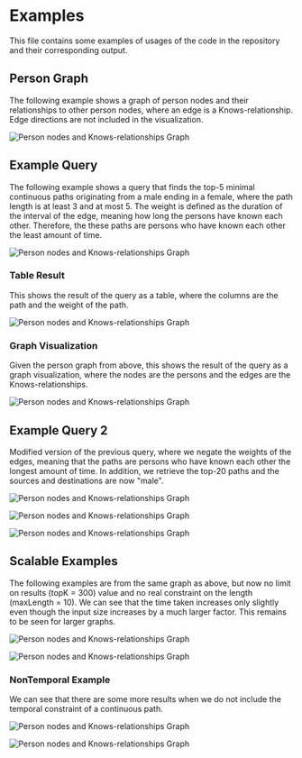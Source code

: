 # Examples

This file contains some examples of usages of the code in the repository and their corresponding output.

## Person Graph

The following example shows a graph of person nodes and their relationships to other person nodes, where an edge is a Knows-relationship. 
Edge directions are not included in the visualization.

![Person nodes and Knows-relationships Graph](https://gitlab.stud.idi.ntnu.no/lukasnt/it3920-lukasnt/-/raw/experiment-config-setup/examples/snb_person_graph_example.png)

## Example Query

The following example shows a query that finds the top-5 minimal continuous paths originating from a male ending in a female, where the path length is at least 3 and at most 5. 
The weight is defined as the duration of the interval of the edge, meaning how long the persons have known each other. Therefore, the these paths are persons who have known each other the least amount of time.

![Person nodes and Knows-relationships Graph](https://gitlab.stud.idi.ntnu.no/lukasnt/it3920-lukasnt/-/raw/experiment-config-setup/examples/test_query_definition.png)

### Table Result

This shows the result of the query as a table, where the columns are the path and the weight of the path.

![Person nodes and Knows-relationships Graph](https://gitlab.stud.idi.ntnu.no/lukasnt/it3920-lukasnt/-/raw/experiment-config-setup/examples/test_query_table.png)

### Graph Visualization

Given the person graph from above, this shows the result of the query as a graph visualization, where the nodes are the persons and the edges are the Knows-relationships.

![Person nodes and Knows-relationships Graph](https://gitlab.stud.idi.ntnu.no/lukasnt/it3920-lukasnt/-/raw/experiment-config-setup/examples/test_query_visualization.png)


## Example Query 2

Modified version of the previous query, where we negate the weights of the edges, meaning that the paths are persons who have known each other the longest amount of time.
In addition, we retrieve the top-20 paths and the sources and destinations are now "male".

![Person nodes and Knows-relationships Graph](https://gitlab.stud.idi.ntnu.no/lukasnt/it3920-lukasnt/-/raw/experiment-config-setup/examples/modified_query_definition.png)

![Person nodes and Knows-relationships Graph](https://gitlab.stud.idi.ntnu.no/lukasnt/it3920-lukasnt/-/raw/experiment-config-setup/examples/modified_query_table.png)

![Person nodes and Knows-relationships Graph](https://gitlab.stud.idi.ntnu.no/lukasnt/it3920-lukasnt/-/raw/experiment-config-setup/examples/modified_query_visualization.png)


## Scalable Examples

The following examples are from the same graph as above, but now no limit on results (topK = 300) value and no real constraint on the length (maxLength = 10).
We can see that the time taken increases only slightly even though the input size increases by a much larger factor. This remains to be seen for larger graphs.

![Person nodes and Knows-relationships Graph](https://gitlab.stud.idi.ntnu.no/lukasnt/it3920-lukasnt/-/raw/experiment-config-setup/examples/scalable_query_definition.png)

![Person nodes and Knows-relationships Graph](https://gitlab.stud.idi.ntnu.no/lukasnt/it3920-lukasnt/-/raw/experiment-config-setup/examples/scalable_query_table.png)


### NonTemporal Example

We can see that there are some more results when we do not include the temporal constraint of a continuous path.

![Person nodes and Knows-relationships Graph](https://gitlab.stud.idi.ntnu.no/lukasnt/it3920-lukasnt/-/raw/experiment-config-setup/examples/nontemporal_query_definition.png)

![Person nodes and Knows-relationships Graph](https://gitlab.stud.idi.ntnu.no/lukasnt/it3920-lukasnt/-/raw/experiment-config-setup/examples/nontemporal_query_table.png)
